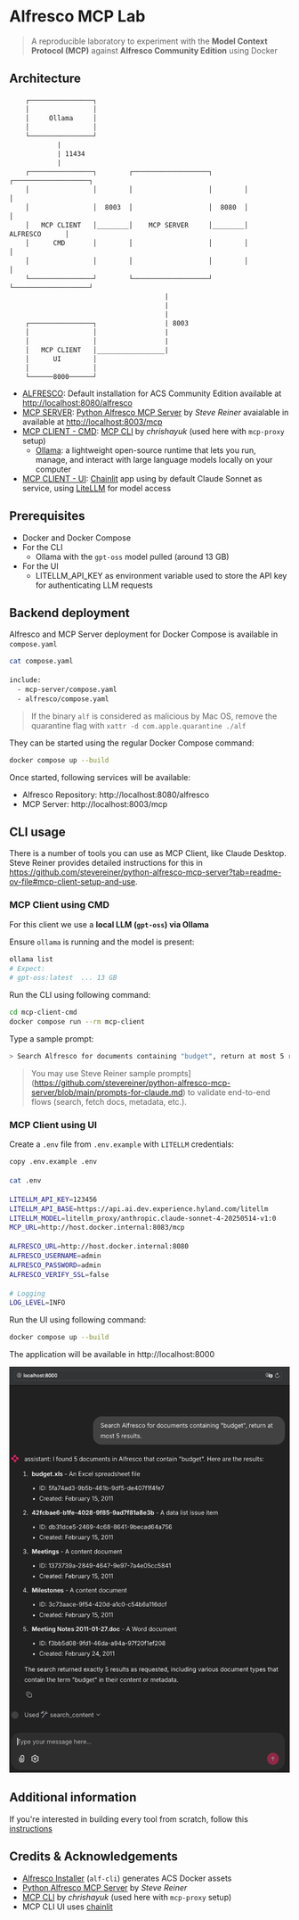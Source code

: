 # Alfresco MCP Lab

> A reproducible laboratory to experiment with the **Model Context Protocol (MCP)** against **Alfresco Community Edition** using Docker

## Architecture

```                                                                                                          
    ┌────────────────┐ 
    │                │ 
    │     Ollama     │ 
    │                │ 
    └────────────────┘                                                                                                           
            |                                                                                                
            | 11434                                                                                                
            |                                                                                                 
    ┌────────────────┐        ┌───────────────────┐        ┌───────────────────┐                             
    │                │        │                   │        │                   │                             
    │                │  8003  │                   │  8080  │                   │                             
    │   MCP CLIENT   │________│    MCP SERVER     │________│     ALFRESCO      │                             
    │      CMD       │        │                   │        │                   │                             
    │                │        │                   │        │                   │                             
    └────────────────┘        └───────────────────┘        └───────────────────┘                             
                                       |                                                                                    
                                       |                                                                                     
                                       |                                                                                      
    ┌────────────────┐                 | 8003
    │                │                 |
    │                │                 |
    │   MCP CLIENT   │_________________| 
    │      UI        │ 
    │                │ 
    └──────8000──────┘                                                                                                                  
```

* [ALFRESCO](alfresco): Default installation for ACS Community Edition available at [http://localhost:8080/alfresco](http://localhost:8080/alfresco)
* [MCP SERVER](mcp-server): [Python Alfresco MCP Server](https://github.com/stevereiner/python-alfresco-mcp-server) by *Steve Reiner* avaialable in available at [http://localhost:8003/mcp](http://localhost:8003/mcp)
* [MCP CLIENT - CMD](mcp-client-cmd): [MCP CLI](https://github.com/chrishayuk/mcp-cli) by *chrishayuk* (used here with `mcp-proxy` setup)
  * [Ollama](https://ollama.com/): a lightweight open-source runtime that lets you run, manage, and interact with large language models locally on your computer
* [MCP CLIENT - UI](mcp-client-ui): [Chainlit](https://chainlit.io) app using by default Claude Sonnet as service, using [LiteLLM](https://www.litellm.ai) for model access

## Prerequisites

* Docker and Docker Compose
* For the CLI
  * Ollama with the `gpt-oss` model pulled (around 13 GB)
* For the UI
  * LITELLM_API_KEY as environment variable used to store the API key for authenticating LLM requests

## Backend deployment

Alfresco and MCP Server deployment for Docker Compose is available in `compose.yaml`

```bash
cat compose.yaml

include:
  - mcp-server/compose.yaml
  - alfresco/compose.yaml
```
> If the binary `alf` is considered as malicious by Mac OS, remove the quarantine flag with `xattr -d com.apple.quarantine ./alf`

They can be started using the regular Docker Compose command:

```bash
docker compose up --build
```

Once started, following services will be available:

* Alfresco Repository: http://localhost:8080/alfresco
* MCP Server: http://localhost:8003/mcp

## CLI usage

There is a number of tools you can use as MCP Client, like Claude Desktop. Steve Reiner provides detailed instructions for this in https://github.com/stevereiner/python-alfresco-mcp-server?tab=readme-ov-file#mcp-client-setup-and-use.

### MCP Client using CMD

For this client we use a **local LLM (`gpt-oss`) via Ollama**

Ensure `ollama` is running and the model is present:

```bash
ollama list
# Expect:
# gpt-oss:latest  ... 13 GB
```

Run the CLI using following command: 

```bash
cd mcp-client-cmd
docker compose run --rm mcp-client
```

Type a sample prompt:

```bash
> Search Alfresco for documents containing "budget", return at most 5 results.
```

> You may use Steve Reiner sample prompts](https://github.com/stevereiner/python-alfresco-mcp-server/blob/main/prompts-for-claude.md) to validate end-to-end flows (search, fetch docs, metadata, etc.).

### MCP Client using UI

Create a `.env` file from `.env.example` with `LITELLM` credentials:

```bash
copy .env.example .env

cat .env

LITELLM_API_KEY=123456
LITELLM_API_BASE=https://api.ai.dev.experience.hyland.com/litellm
LITELLM_MODEL=litellm_proxy/anthropic.claude-sonnet-4-20250514-v1:0
MCP_URL=http://host.docker.internal:8083/mcp

ALFRESCO_URL=http://host.docker.internal:8080
ALFRESCO_USERNAME=admin
ALFRESCO_PASSWORD=admin
ALFRESCO_VERIFY_SSL=false

# Logging
LOG_LEVEL=INFO
```

Run the UI using following command:

```bash
docker compose up --build
```

The application will be available in http://localhost:8000

![MCP UI Sample Prompt](docs/mcp-ui-sample.png)

## Additional information

If you're interested in building every tool from scratch, follow this [instructions](doc/instrutions.md)

## Credits & Acknowledgements

* [Alfresco Installer](https://github.com/aborroy/alf-cli) (`alf-cli`) generates ACS Docker assets
* [Python Alfresco MCP Server](https://github.com/stevereiner/python-alfresco-mcp-server) by *Steve Reiner*
* [MCP CLI](https://github.com/chrishayuk/mcp-cli) by *chrishayuk* (used here with `mcp-proxy` setup)
* MCP CLI UI uses [chainlit](https://chainlit.io)